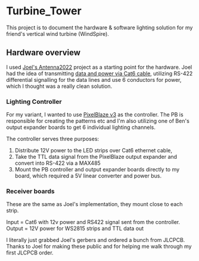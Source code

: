 # Turbine_Tower
This project is to document the hardware & software lighting solution for my friend's vertical wind turbine (WindSpire). 

## Hardware overview
I used [Joel's Antenna2022](https://github.com/jspolsky/Antenna2022) project as a starting point for the hardware. Joel had the idea of transmitting [data and power via Cat6 cable](https://www.blinkylights.blog/2022/05/23/single-cat-6-power-and-data-for-ws2815-led-strips/), utilizing  RS-422 differential signalling for the data lines and use 6 conductors for power, which I thought was a really clean solution. 

### Lighting Controller
For my variant, I wanted to use [PixelBlaze v3](https://shop.electromage.com/products/pixelblaze-v3-standard-wifi-led-controller) as the controller. The PB is responsible for creating the patterns etc and I'm also utilizing one of Ben's output expander boards to get 6 individual lighting channels.

The controller serves three purposes: 
1. Distribute 12V power to the LED strips over Cat6 ethernet cable, 
2. Take the TTL data signal from the PixelBlaze output expander and convert into RS-422 via a MAX485
3. Mount the PB controller and output expander boards directly to my board, which required a 5V linear converter and power bus.

### Receiver boards
These are the same as Joel's implementation, they mount close to each strip.

Input = Cat6 with 12v power and RS422 signal sent from the controller.
Output = 12V power for WS2815 strips and TTL data out

I literally just grabbed Joel's gerbers and ordered a bunch from JLCPCB. Thanks to Joel for making these public and for helping me walk through my first JLCPCB order.
